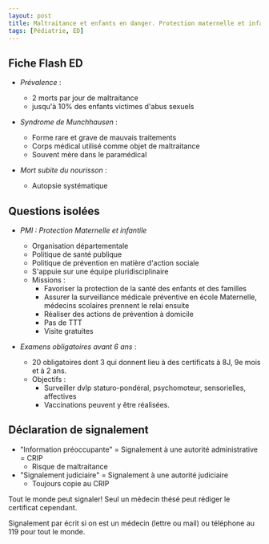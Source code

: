 ```yaml
---
layout: post
title: Maltraitance et enfants en danger. Protection maternelle et infantile
tags: [Pédiatrie, ED]
---
```

## Fiche Flash ED

- *Prévalence* :
  - 2 morts par jour de maltraitance
  - jusqu'à 10% des enfants victimes d'abus sexuels

- *Syndrome de Munchhausen* :
  - Forme rare et grave de mauvais traitements
  - Corps médical utilisé comme objet de maltraitance
  - Souvent mère dans le paramédical

- *Mort subite du nourisson* :
  - Autopsie systématique

## Questions isolées

- *PMI : Protection Maternelle et infantile*
  - Organisation départementale
  - Politique de santé publique
  - Politique de prévention en matière d'action sociale
  - S'appuie sur une équipe pluridisciplinaire
  - Missions :
    - Favoriser la protection de la santé des enfants et des familles
    - Assurer la surveillance médicale préventive en école Maternelle, médecins scolaires prennent le relai ensuite
    - Réaliser des actions de prévention à domicile
    - Pas de TTT
    - Visite gratuites

- *Examens obligatoires avant 6 ans* :
  - 20 obligatoires dont 3 qui donnent lieu à des certificats à 8J, 9e mois et à 2 ans.
  - Objectifs :
    - Surveiller dvlp staturo-pondéral, psychomoteur, sensorielles, affectives
    - Vaccinations peuvent y être réalisées.

## Déclaration de signalement

- "Information préoccupante" = Signalement à une autorité administrative = CRIP
  - Risque de maltraitance
- "Signalement judiciaire" = Signalement à une autorité judiciaire
  - Toujours copie au CRIP

Tout le monde peut signaler!
Seul un médecin thésé peut rédiger le certificat cependant.

Signalement par écrit si on est un médecin (lettre ou mail) ou téléphone au 119 pour tout le monde.
